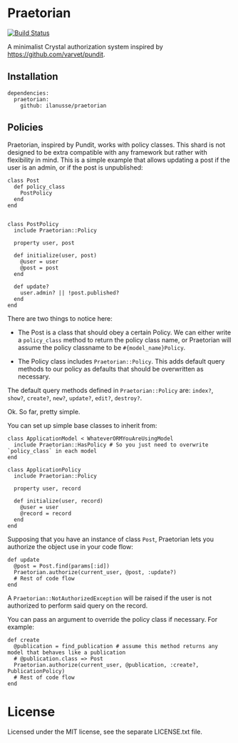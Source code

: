 # Praetorian
[![Build Status](https://travis-ci.org/ilanusse/praetorian.svg?branch=master)](https://travis-ci.org/ilanusse/praetorian)

A minimalist Crystal authorization system inspired by https://github.com/varvet/pundit.

## Installation

```crystal
dependencies:
  praetorian:
    github: ilanusse/praetorian
```

## Policies

Praetorian, inspired by Pundit, works with policy classes. This shard is not designed to be extra compatible with any framework but rather with flexibility in mind.
This is a simple example that allows updating
a post if the user is an admin, or if the post is unpublished:

```crystal
class Post
  def policy_class
    PostPolicy
  end
end


class PostPolicy
  include Praetorian::Policy

  property user, post

  def initialize(user, post)
    @user = user
    @post = post
  end

  def update?
    user.admin? || !post.published?
  end
end
```

There are two things to notice here:
- The Post is a class that should obey a certain Policy. We can either write a `policy_class` method to return the policy class name, or Praetorian will assume the policy classname to be `#{model_name}Policy`.

- The Policy class includes `Praetorian::Policy`. This adds default query methods to our policy as defaults that should be overwritten as necessary.

The default query methods defined in `Praetorian::Policy` are: `index?`, `show?`, `create?`, `new?`, `update?`, `edit?`, `destroy?`.

Ok. So far, pretty simple.

You can set up simple base classes to inherit from:

```crystal
class ApplicationModel < WhateverORMYouAreUsingModel
  include Praetorian::HasPolicy # So you just need to overwrite `policy_class` in each model
end

class ApplicationPolicy
  include Praetorian::Policy

  property user, record

  def initialize(user, record)
    @user = user
    @record = record
  end
end
```

Supposing that you have an instance of class `Post`, Praetorian lets you authorize the object use in
your code flow:

```crystal
def update
  @post = Post.find(params[:id])
  Praetorian.authorize(current_user, @post, :update?)
  # Rest of code flow
end
```

A `Praetorian::NotAuthorizedException` will be raised if the user is not authorized to perform said query on the record.

You can pass an argument to override the policy class if necessary. For example:

```crystal
def create
  @publication = find_publication # assume this method returns any model that behaves like a publication
  # @publication.class => Post
  Praetorian.authorize(current_user, @publication, :create?, PublicationPolicy)
  # Rest of code flow
end
```

# License

Licensed under the MIT license, see the separate LICENSE.txt file.
